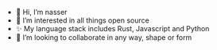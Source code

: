 - 👋 Hi, I’m nasser
- 👀 I’m interested in all things open source
- ✨ My language stack includes Rust, Javascript and Python
- 💞️ I’m looking to collaborate in any way, shape or form
<!--- 📫 Find out more about me [here](https://nassersaazi.github.io/portfolio)

<!---
nassersaazi/nassersaazi is a ✨ special ✨ repository because its `README.md` (this file) appears on your GitHub profile.
You can click the Preview link to take a look at your changes.
--->
